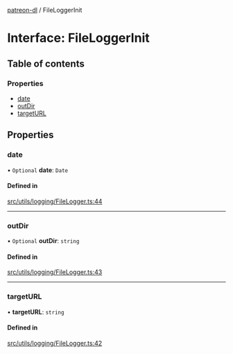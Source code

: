 [patreon-dl](../README.md) / FileLoggerInit

# Interface: FileLoggerInit

## Table of contents

### Properties

- [date](FileLoggerInit.md#date)
- [outDir](FileLoggerInit.md#outdir)
- [targetURL](FileLoggerInit.md#targeturl)

## Properties

### date

• `Optional` **date**: `Date`

#### Defined in

[src/utils/logging/FileLogger.ts:44](https://github.com/patrickkfkan/patreon-dl/blob/2e8088d/src/utils/logging/FileLogger.ts#L44)

___

### outDir

• `Optional` **outDir**: `string`

#### Defined in

[src/utils/logging/FileLogger.ts:43](https://github.com/patrickkfkan/patreon-dl/blob/2e8088d/src/utils/logging/FileLogger.ts#L43)

___

### targetURL

• **targetURL**: `string`

#### Defined in

[src/utils/logging/FileLogger.ts:42](https://github.com/patrickkfkan/patreon-dl/blob/2e8088d/src/utils/logging/FileLogger.ts#L42)
